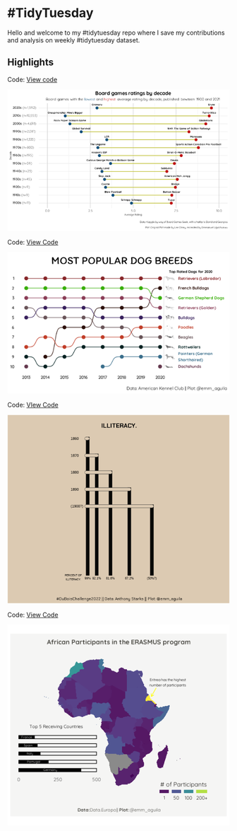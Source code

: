 # #TidyTuesday

Hello and welcome to my #tidytuesday repo where I save my contributions and analysis on weekly #tidytuesday dataset.

## Highlights

Code: [View code](https://github.com/EmmanuelUgo/tidytuesday/tree/main/2022/2022-01-25)

<img src="2022/2022-01-25/board_game.png" width="787"/>

Code: [View Code](https://github.com/EmmanuelUgo/tidytuesday/tree/main/2022/2022-02-01)

<img src="2022/2022-02-01/dog_plot.png" width="789"/>

Code: [VIew Code](https://github.com/EmmanuelUgo/tidytuesday/tree/main/2022/2022-02-15)

<img src="2022/2022-02-15/dubois_challenge_6.png" width="789"/>

Code: [View Code](https://github.com/EmmanuelUgo/tidytuesday/tree/main/2022/2022-03-08)

<img src="2022/2022-03-08/African Map.png" title="Participation of African Countries in the ERASMUS program" width="789"/>
